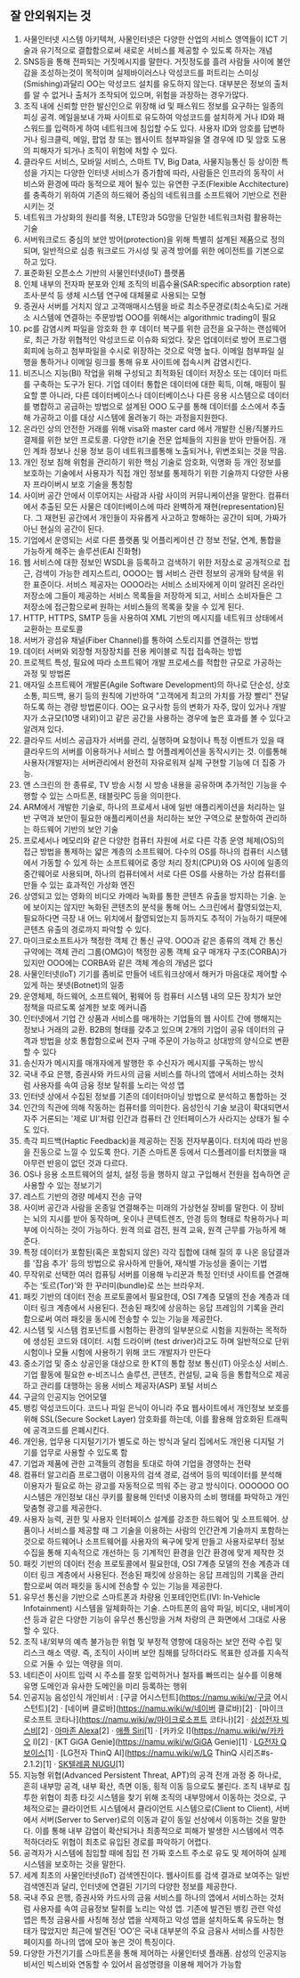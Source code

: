 ## 잘 안외워지는 것

1. 사물인터넷 시스템 아키텍쳐, 사물인터넷은 다양한 산업의 서비스 영역들이 ICT 기술과 유기적으로 결합함으로써 새로운 서비스를 제공할 수 있도록 하자는 개념
2. SNS등을 통해 전파되는 거짓메시지를 말한다. 거짓정도를 흘려 사람들 사이에 불안감을 조성하는것이 목적이며 실제바이러스나 악성코드를 퍼트리는 스미싱(Smishing)과달리 OO는 악성코드 설치를 유도하지 않는다. 대부분은 정보의 출처를 알 수 없거나 출처가 조작되어 있으며, 위험을 과장하는 경우가많다.
3. 조직 내에 신뢰할 만한 발신인으로 위장해 id 및 패스워드 정보를 요구하는 일종의 피싱 공격. 메일을보내 가짜 사이트로 유도하여 악성코드를 설치하게 거나 ID와 패스워드를 입력하게 하여 네트워크에 침입할 수도 있다. 사용자 ID와 암호를 답변하거나 링크클릭, 메일, 팝업 창 또는 웹사이트 첨부파일을 열 경우에 ID 및 암호 도용의 피해자가 되거나 조직이 위험에 처할 수 있다.
4. 클라우드 서비스, 모바일 서비스, 스마트 TV, Big Data, 사물지능통신 등 상이한 특성을 가지는 다양한 인터넷 서비스가 증가함에 따라, 사람들은 인프라의 동작이 서비스와 환경에 따라 동적으로 제어 될수 있는 유연한 구조(Flexible Acchitecture)를 충족하기 위하여 기존의 하드웨어 중심의 네트워크를 소프트웨어 기반으로 전환시키는 것
5. 네트워크 가상화의 원리를 적용, LTE망과 5G망을 단일한 네트워크처럼 활용하는 기술
6. 서버워크로드 중심의 보안 방어(protection)을 위해 특별히 설계된 제품으로 정의되며, 일반적으로 심층 워크로드 가시성 및 공격 방어를 위한 에이전트를 기본으로 하고 있다.
7. 표준화된 오픈소스 기반의 사물인터넷(IoT) 플랫폼
8. 인체 내부의 전자파 분포와 인체 조직의 비흡수율(SAR:specific absorption rate) 조사·분석 등 생체 시스템 연구에 대체물로 사용되는 모형
9. 증권사 서버를 거치지 않고 고객매매시스템을 바로 최소주문경로(최소속도)로 거래소 시스템에 연결하는 주문방법 OOO를 위해서는 algorithmic trading이 필요
10. pc를 감염시켜 파일을 암호화 한 후 데이터 복구를 위한 금전을 요구하는 랜섬웨어로, 최근 가장 위협적인 악성코드로 이슈화 되었다. 잦은 업데이터로 방어 프로그램 회피에 능하고 첨부파일을 수시로 위장하는 것으로 악명 높다. 이메일 첨부파일 실행을 통하거나 이메일 링크를 통해 유포 사이트에 접속시켜 감염시킨다.
11. 비즈니스 지능(BI) 작업을 위해 구성되고 최적화된 데이터 저장소 또는 데이터 마트를 구축하는 도구가 된다. 기업 데이터 통합은 데이터에 대한 획득, 이해, 매핑이 필요할 뿐 아니라, 다른 데이터베이스나 데이터베이스나 다른 응용 시스템으로 데이터를 병합하고 공급하는 방법으로 설계된 OOO 도구를 통해 데이터를 소스에서 추출해 가공하고 이를 대상 시스템에 올려놓기 하는 과정을지원한다.
12. 온라인 상의 안전한 거래를 위해 visa와 master card 에서 개발한 신용/직불카드결제를 위한 보안 프로토콜. 다양한 it기술 전문 업체들의 지원을 받아 만들어짐. 개인 계좌 정보나 신용 정보 등이 네트워크를통해 노출되거나, 위변조되는 것을 막음.
13. 개인 정보 침해 위험을 관리하기 위한 핵심 기술로 암호화, 익명화 등 개인 정보를 보호하는 기술에서 사용자가 직접 개인 정보를 통제하기 위한 기술까지 다양한 사용자 프라이버시 보호 기술을 통칭함 
14. 사이버 공간 안에서 이루어지는 사람과 사람 사이의 커뮤니케이션을 말한다. 컴퓨터에서 추출된 모든 사물은 데이터베이스에 따라 완벽하게 재현(representation)된다. 그 재현된 공간에서 개인들이 자유롭게 사고하고 항해하는 공간이 되며, 가짜가 아닌 현실의 공간이 된다.
15. 기업에서 운영되는 서로 다른 플랫폼 및 어플리케이션 간 정보 전달, 연계, 통합을 가능하게 해주는 솔루션(EAI 진화형)
16. 웹 서비스에 대한 정보인 WSDL을 등록하고 검색하기 위한 저장소로 공개적으로 접근, 검색이 가능한 레지스트리, OOOO는 웹 서비스 관련 정보의 공개와 탐색을 위한 표준이다. 서비스 제공자는 OOOO라는 서비스 소비자에게 이미 알려진 온라인 저장소에 그들이 제공하는 서비스 목록들을 저장하게 되고, 서비스 소비자들은 그 저장소에 접근함으로써 원하는 서비스들의 목록을 찾을 수 있게 된다.
17. HTTP, HTTPS, SMTP 등을 사용하여 XML 기반의 메시지를 네트워크 상태에서 교환하는 프로토콜
18. 서버가 광섬유 채널(Fiber Channel)를 통하여 스토리지를 연결하는 방법
19. 데이터 서버와 외장형 저장장치를 전용 케이블로 직접 접속하는 방법
20. 프로젝트 특성, 필요에 따라 소프트웨어 개발 프로세스를 적합한 규모로 가공하는 과정 및 방법론
21. 애자일 소프트웨어 개발론(Agile Software Development)의 하나로 단순성, 상호소통, 피드백, 용기 등의 원칙에 기반하여 "고객에게 최고의 가치를 가장 빨리" 전달하도록 하는 경량 방법론이다. OO는 요구사항 등의 변화가 자주, 많이 있거나 개발자가 소규모(10명 내외)이고 같은 공간을 사용하는 경우에 높은 효과를 볼 수 있다고 알려져 있다.
22. 클라우드 서비스 공급자가 서버를 관리, 실행하며 요청이나 특정 이벤트가 있을 때 클라우드의 서버를 이용하거나 서비스 할 어플레케이션을 동작시키는 것. 이를통해 사용자(개발자)는 서버관리에서 완전히 자유로워져 실제 구현할 기능에 더 집중 가능.
23. 앤 스크린의 한 종류로, TV 방송 시청 시 방송 내용을 공유하며 추가적인 기능을 수행할 수 있는 스마트폰, 태블릿PC 등을 의미한다.
24. ARM에서 개발한 기술로, 하나의 프로세서 내에 일반 애플리케이션을 처리하는 일반 구역과 보안이 필요한 애플리케이션을 처리하는 보안 구역으로 분할하여 관리하는 하드웨어 기반의 보안 기술
25. 프로세서나 메모리와 같은 다양한 컴퓨터 자원에 서로 다른 각종 운영 체제(OS)의 접근 방법을 통제하는 얇은 계층의 소프트웨어. 다수의 OS를 하나의 컴퓨터 시스템에서 가동할 수 있게 하는 소프트웨어로 중앙 처리 장치(CPU)와 OS 사이에 일종의 중간웨어로 사용되며, 하나의 컴퓨터에서 서로 다른 OS를 사용하는 가상 컴퓨터를 만들 수 있는 효과적인 가상화 엔진
26. 상영되고 있는 영화의 비디오 카메라 녹화를 통한 콘텐츠 유출을 방지하는 기술. 눈에 보이지는 않지만 녹화된 콘텐츠의 분석을 통해 어느 스크린에서 촬영되었는지, 필요하다면 극장 내 어느 위치에서 촬영되었는지 등까지도 추적이 가능하기 때문에 콘텐츠 유출의 경로까지 파악할 수 있다.
27. 마이크로소프트사가 책정한 객체 간 통신 규약. OOO과 같은 종류의 객체 간 통신 규약에는 객체 관리 그룹(OMG)이 책정한 공통 객체 요구 매개자 구조(CORBA)가 있지만 OOO에는 CORBA와 같은 객체 계승의 개념은 없다
28. 사물인터넷(IoT) 기기를 좀비로 만들어 네트워크상에서 해커가 마음대로 제어할 수 있게 하는 봇넷(Botnet)의 일종
29. 운영체제, 하드웨어, 소프트웨어, 펌웨어 등 컴퓨터 시스템 내의 모든 장치가 보안 정책을 따르도록 설계한 보호 메커니즘
30. 인터넷에서 기업 간 상품과 서비스를 매개하는 기업들의 웹 사이트 간에 행해지는 정보나 거래의 교환. B2B의 형태를 갖추고 있으며 2개의 기업이 공유 데이터의 규격과 방법을 상호 통합함으로써 전자 구매 주문이 가능하고 상대방의 양식으로 변환할 수 있다
31. 송신자가 메시지를 매개자에게 발행한 후 수신자가 메시지를 구독하는 방식
32. 국내 주요 은행, 증권사와 카드사의 금융 서비스를 하나의 앱에서 서비스하는 것처럼 사용자를 속여 금융 정보 탈취를 노리는 악성 앱
33. 인터넷 상에서 수집된 정보를 기존의 데이터마이닝 방법으로 분석하고 통합하는 것
34. 인간의 직관에 의해 작동하는 컴퓨터를 의미한다. 음성인식 기술 보금이 확대되면서 자주 거론되는 '제로 UI'처럼 인간과 컴퓨터 간 인터페이스가 사라지는 상태가 될 수도 있다.
35. 촉각 피드백(Haptic Feedback)을 제공하는 진동 전자부품이다. 터치에 따라 반응을 진동으로 느낄 수 있도록 한다. 기존 스마트폰 등에서 디스플레이를 터치했을 때 아무런 반응이 없던 것과 다르다.
36. OS나 응용 소프트웨어의 설치, 설정 등을 행하지 않고 구입해서 전원을 접속하면 곧 사용할 수 있는 정보기기
37. 레스트 기반의 경량 메세지 전송 규약
38. 사이버 공간과 사람을 온종일 연결해주는 미래의 가상현실 장비를 말한다. 이 장비는 뇌의 지시를 받아 동작하며, 옷이나 콘텍트렌즈, 안경 등의 형태로 착용하거나 피부에 이식하는 것이 가능하다. 원격 의료 검진, 원격 교육, 원격 근무를 가능하게 해준다.
39. 특정 데이터가 포함된(혹은 포함되지 않은) 각각 집합에 대해 질의 후 나온 응답결과를 '잡음 추가' 등의 방법으로 유사하게 만들어, 재식별 가능성을 줄이는 기법
40. 무작위로 선택한 여러 컴퓨팅 서버를 이용해 누리꾼과 특정 인터넷 사이트를 연결해 주는 ‘토르(Tor)’와 한 꾸러미(bundle)로 쓰는 브라우저.
41. 패킷 기반의 데이터 전송 프로토콜에서 필요한데, OSI 7계층 모델의 전송 계층과 데이터 링크 계층에서 사용된다. 전송된 패킷에 상응하는 응답 프레임의 기록을 관리함으로써 여러 패킷을 동시에 전송할 수 있는 기능을 제공한다.
42. 시스템 및 시스템 컴포넌트를 시험하는 환경의 일부분으로 시험을 지원하는 목적하에 생성된 코드와 데이터. 시험 드라이버 (test driver)라고도 하며 일반적으로 단위 시험이나 모듈 시험에 사용하기 위해 코드 개발자가 만든다
43. 중소기업 및 중소 상공인을 대상으로 한 KT의 통합 정보 통신(IT) 아웃소싱 서비스. 기업 활동에 필요한 e-비즈니스 솔루션, 콘텐츠, 컨설팅, 교육 등을 통합적으로 제공하고 관리를 대행하는 응용 서비스 제공자(ASP) 포털 서비스
44. 구글의 인공지능 언어모델
45. 뱅킹 악성코드이다. 코드나 파일 은닉이 아니라 주요 웹사이트에서 개인정보 보호를 위해 SSL(Secure Socket Layer) 암호화를 하는데, 이를 활용해 암호화된 트래픽에 공격코드를 은폐시킨다.
46. 개인용, 업무용 디지털기기가 별도로 하는 방식과 달리 집에서도 개인용 디지털 기기를 업무로 사용할 수 있도록 함
47. 기업과 제품에 관한 고객들의 경험을 토대로 하여 기업을 경영하는 전략
48. 컴퓨터 알고리즘 프로그램이 이용자의 검색 경로, 검색어 등의 빅데이터를 분석해 이용자가 필요로 하는 광고를 자동적으로 띄워 주는 광고 방식이다. OOOOOO OO 시스템은 개인정보  대신 쿠키를 활용해 인터넷 이용자의 소비 행태를 파악하고 개인 맞춤형 광고를 제공한다.
49. 사용자 능력, 권한 및 사용자 인터페이스 설계를 강조한 하드웨어 및 소프트웨어. 상품이나 서비스를 제공할 때 그 기술을 이용하는 사람의 인간관계 기술까지 포함하는 것으로 하드웨어나 소프트웨어를 사용자의 욕구에 맞게 만들고 사용자로부터 정보 수집을 통해 지속적으로 개선하는 등 기계적인 환경을 인간 환경에 맞게 제작한 것
50. 패킷 기반의 데이터 전송 프로토콜에서 필요한데, OSI 7계층 모델의 전송 계층과 데이터 링크 계층에서 사용된다. 전송된 패킷에 상응하는 응답 프레임의 기록을 관리함으로써 여러 패킷을 동시에 전송할 수 있는 기능을 제공한다.
51. 유무선 통신을 기반으로 스마트폰과 차량용 인포테인먼트(IVI: In-Vehicle Infotainment) 시스템을 일체화하는 기술. 스마트폰의 음악 파일, 비디오, 내비게이션 등과 같은 다양한 기능이 유무선 통신망을 거쳐 차량의 큰 화면에서 그대로 사용할 수 있다.
52. 조직 내/외부의 예측 불가능한 위협 및 부정적 영향에 대응하는 보안 전략 수립 및 리스크 해소 역량. 즉, 조직이 사이버 보안 침해를 당하더라도 목표한 성과를 지속적으로 거둘 수 있는 역량을 의미.
53. 네티즌이 사이트 입력 시 주소를 잘못 입력하거나 철자를 빠뜨리는 실수를 이용해 유명 도메인과 유사한 도메인을 미리 등록하는 행위 
54. 인공지능 음성인식 개인비서 : [구글 어시스턴트](https://namu.wiki/w/구글 어시스턴트)[2] · [네이버 클로바](https://namu.wiki/w/네이버 클로바)[2] · [마이크로소프트 코타나](https://namu.wiki/w/마이크로소프트 코타나)[2] · [삼성전자 빅스비](https://namu.wiki/w/빅스비)[2] · [아마존 Alexa](https://namu.wiki/w/알렉사)[2] · [애플 Siri](https://namu.wiki/w/Siri)[1] · [카카오 I](https://namu.wiki/w/카카오 I)[2] · [KT GiGA Genie](https://namu.wiki/w/GiGA Genie)[1] · [LG전자 Q보이스](https://namu.wiki/w/Q보이스)[1] · [LG전자 ThinQ AI](https://namu.wiki/w/LG ThinQ 시리즈#s-2.1.2)[1] · [SK텔레콤 NUGU](https://namu.wiki/w/NUGU)[1]
55. 지능형 위협(Advanced Persistent Threat, APT)의 공격 전개 과정 중 하나로, 흔히 내부망 공격, 내부 확산, 측면 이동, 횡적 이동 등으로도 불린다. 조직 내부로 침투한 위협이 최종 타깃 시스템을 찾기 위해 조직의 내부망에서 이동하는 것으로, 구체적으로는 클라이언트 시스템에서 클라이언트 시스템으로(Client to Client), 서버에서 서버(Server to Server)로의 이동과 같이 동일 선상에서 이동하는 것을 말한다. 이를 통해 내부 감염이 확산되거나 최종적으로 피해가 발생한 시스템에서 역추적하더라도 위협이 최초로 유입된 경로를 파악하기 어렵다.
56. 공격자가 시스템에 침입할 때에 침입 전 가짜 호스트 주소로 유도 및 제어하여 실제 시스템을 보호하는 것을 말한다.
57. 세계 최초의 사물인터넷(IoT) 검색엔진이다. 웹사이트를 검색 결과로 보여주는 일반 검색엔진과 달리, 인터넷에 연결된 기기의 다양한 정보를 제공한다.
58. 국내 주요 은행, 증권사와 카드사의 금융 서비스를 하나의 앱에서 서비스하는 것처럼 사용자를 속여 금융정보 탈취를 노리는 악성 앱.   기존에 발견된 뱅킹 관련 악성 앱은 특정 금융사를 사칭해 정상 앱을 삭제하고 악성 앱을 설치하도록 유도하는 형태가 많았지만 최근에 발견된 ‘OO’은 국내 대부분의 주요 금융사 서비스를 사칭한 페이지를 하나의 앱에 모아 놓은 것이 특징이다.
59. 다양한 가전기기를 스마트폰을 통해 제어하는 사물인터넷 플래폼.  삼성의 인공지능 비서인 빅스비와 연동할 수 있어서 음성명령을 이용해 제어가 가능함

